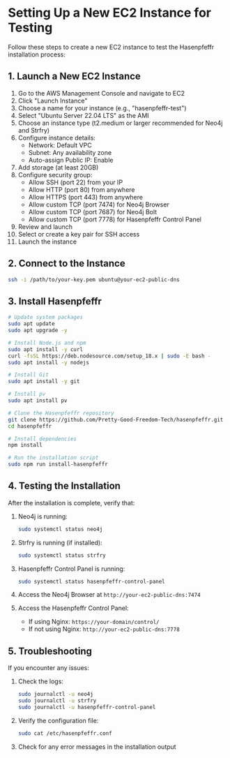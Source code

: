 # Setting Up a New EC2 Instance for Testing

Follow these steps to create a new EC2 instance to test the Hasenpfeffr installation process:

## 1. Launch a New EC2 Instance

1. Go to the AWS Management Console and navigate to EC2
2. Click "Launch Instance"
3. Choose a name for your instance (e.g., "hasenpfeffr-test")
4. Select "Ubuntu Server 22.04 LTS" as the AMI
5. Choose an instance type (t2.medium or larger recommended for Neo4j and Strfry)
6. Configure instance details:
   - Network: Default VPC
   - Subnet: Any availability zone
   - Auto-assign Public IP: Enable
7. Add storage (at least 20GB)
8. Configure security group:
   - Allow SSH (port 22) from your IP
   - Allow HTTP (port 80) from anywhere
   - Allow HTTPS (port 443) from anywhere
   - Allow custom TCP (port 7474) for Neo4j Browser
   - Allow custom TCP (port 7687) for Neo4j Bolt
   - Allow custom TCP (port 7778) for Hasenpfeffr Control Panel
9. Review and launch
10. Select or create a key pair for SSH access
11. Launch the instance

## 2. Connect to the Instance

```bash
ssh -i /path/to/your-key.pem ubuntu@your-ec2-public-dns
```

## 3. Install Hasenpfeffr

```bash
# Update system packages
sudo apt update
sudo apt upgrade -y

# Install Node.js and npm
sudo apt install -y curl
curl -fsSL https://deb.nodesource.com/setup_18.x | sudo -E bash -
sudo apt install -y nodejs

# Install Git
sudo apt install -y git

# Install pv
sudo apt install pv

# Clone the Hasenpfeffr repository
git clone https://github.com/Pretty-Good-Freedom-Tech/hasenpfeffr.git
cd hasenpfeffr

# Install dependencies
npm install

# Run the installation script
sudo npm run install-hasenpfeffr
```

## 4. Testing the Installation

After the installation is complete, verify that:

1. Neo4j is running:
   ```bash
   sudo systemctl status neo4j
   ```

2. Strfry is running (if installed):
   ```bash
   sudo systemctl status strfry
   ```

3. Hasenpfeffr Control Panel is running:
   ```bash
   sudo systemctl status hasenpfeffr-control-panel
   ```

4. Access the Neo4j Browser at `http://your-ec2-public-dns:7474`

5. Access the Hasenpfeffr Control Panel:
   - If using Nginx: `https://your-domain/control/`
   - If not using Nginx: `http://your-ec2-public-dns:7778`

## 5. Troubleshooting

If you encounter any issues:

1. Check the logs:
   ```bash
   sudo journalctl -u neo4j
   sudo journalctl -u strfry
   sudo journalctl -u hasenpfeffr-control-panel
   ```

2. Verify the configuration file:
   ```bash
   sudo cat /etc/hasenpfeffr.conf
   ```

3. Check for any error messages in the installation output
